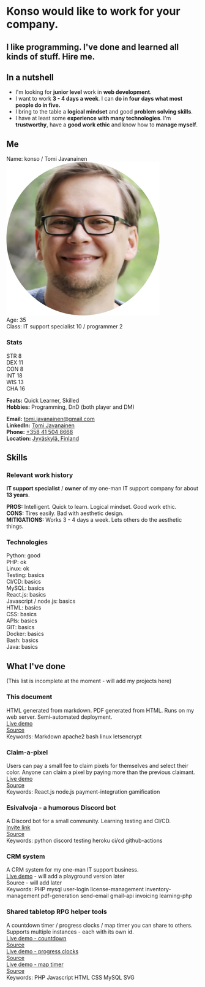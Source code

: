 # Konso would like to work for your company.  
## I like programming. I've done and learned all kinds of stuff. Hire me.
  
## In a nutshell

* I'm looking for **junior level** work in **web development**.
* I want to work **3&nbsp;-&nbsp;4 days a week**. I can **do in four days what most people do in five.**  
* I bring to the table a **logical mindset** and good **problem solving skills**. 
* I have at least some **experience with many technologies**. I'm **trustworthy**, have a **good work ethic** and know how to **manage myself**.  
    
## Me

Name: konso / Tomi Javanainen  
![konso's face](images/face-circle-cropped-400.png "konso's face")  
Age:  35  
Class: IT support specialist 10 / programmer 2  

### Stats
STR 8  
DEX 11  
CON 8  
INT 18  
WIS 13  
CHA 16

**Feats:** Quick Learner, Skilled  
**Hobbies:** Programming, DnD (both player and DM)  

**Email:** [tomi.javanainen@gmail.com](mailto:tomi.javanainen@gmail.com)  
**LinkedIn:** [Tomi Javanainen](https://www.linkedin.com/in/tomi-javanainen-47337b205/)  
**Phone:** [+358 41 504 8668](tel:+358415048668)  
**Location:** [Jyväskylä, Finland](https://goo.gl/maps/LxxpKYLPguhiMeJC7)  

## Skills

### Relevant work history
**IT support specialist** / **owner** of my one-man IT support company for about **13 years**.  
  
**PROS:** Intelligent. Quick to learn. Logical mindset. Good work ethic.   
**CONS:** Tires easily. Bad with aesthetic design.  
**MITIGATIONS:** Works 3&nbsp;-&nbsp;4 days a week. Lets others do the aesthetic things.  
  
### Technologies

Python: good  
PHP: ok  
Linux: ok  
Testing: basics  
CI/CD: basics  
MySQL: basics  
React.js: basics  
Javascript / node.js: basics  
HTML: basics  
CSS: basics  
APIs: basics  
GIT: basics  
Docker: basics  
Bash: basics  
Java: basics  

## What I've done  
(This list is incomplete at the moment - will add my projects here)

### This document
HTML generated from markdown. PDF generated from HTML. Runs on my web server. Semi-automated deployment.  
[Live demo](https://konso.codes)  
[Source](https://github.com/konsou/konso.codes)  
Keywords: Markdown apache2 bash linux letsencrypt  
  
### Claim-a-pixel
Users can pay a small fee to claim pixels for themselves and select their color. Anyone can claim a pixel by paying more than the previous claimant.  
[Live demo](https://pixels.rpghelpers.com/)  
[Source](https://github.com/konsou/pay-for-pixels)  
Keywords: React.js node.js payment-integration gamification

### Esivalvoja - a humorous Discord bot
A Discord bot for a small community. Learning testing and CI/CD.  
[Invite link](https://discord.com/api/oauth2/authorize?client_id=825623768763596801&permissions=2048&scope=bot)  
[Source](https://github.com/konsou/esivalvoja_botti)  
Keywords: python discord testing heroku ci/cd github-actions  

### CRM system
A CRM system for my one-man IT support business.  
[Live demo](https://tietokonetohtori.fi/kanta/) - will add a playground version later  
Source - will add later  
Keywords: PHP mysql user-login license-management inventory-management pdf-generation send-email gmail-api invoicing learning-php  
  
### Shared tabletop RPG helper tools
A countdown timer / progress clocks / map timer you can share to others.  Supports multiple instances - each with its own id.  
[Live demo - countdown](https://rpghelpers.com/https://rpghelpers.com/shared-countdown/)  
[Source](https://bitbucket.org/konsou/shared_countdown_timer/src/master/)  
[Live demo - progress clocks](https://rpghelpers.com/progress-clocks/)  
[Source](https://bitbucket.org/konsou/bitd_progress_clock/src/master/)  
[Live demo - map timer](https://rpghelpers.com/map-timer/)  
[Source](https://bitbucket.org/konsou/map-timer/src/master/)  
Keywords: PHP Javascript HTML CSS MySQL SVG  